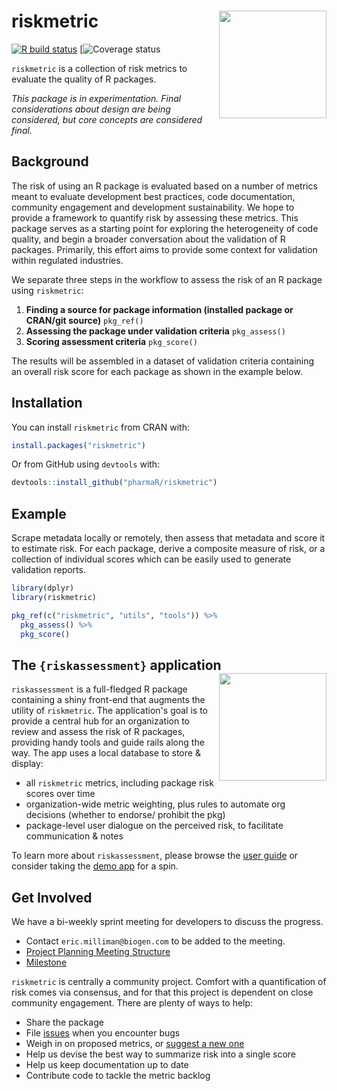 # riskmetric <a href='https://pharmar.github.io/riskmetric/'><img src="man/figures/hex-riskmetric-aspconfig.png" align="right" height="172" style="float:right; height:172px;"/></a>

[![R build status](https://github.com/pharmaR/riskmetric/workflows/R-CMD-check/badge.svg)](https://github.com/pharmaR/riskmetric/actions?workflow=R-CMD-check)
[![Coverage status](https://app.codecov.io/github/pharmaR/riskmetric?branch=master)
 
`riskmetric` is a collection of risk metrics to evaluate the quality of R
packages.

_This package is in experimentation. Final considerations about design are being
considered, but core concepts are considered final._

## Background

The risk of using an R package is evaluated based on a number of metrics meant
to evaluate development best practices, code documentation, community engagement
and development sustainability. We hope to provide a framework to quantify risk
by assessing these metrics. This package serves as a starting point for
exploring the heterogeneity of code quality, and begin a broader conversation
about the validation of R packages. Primarily, this effort aims to provide some
context for validation within regulated industries.

We separate three steps in the workflow to assess the risk of an R package using `riskmetric`:

1. **Finding a source for package information (installed package or CRAN/git source)** `pkg_ref()`
1. **Assessing the package under validation criteria** `pkg_assess()`
1. **Scoring assessment criteria** `pkg_score()`

The results will be assembled in a dataset of validation criteria containing an
overall risk score for each package as shown in the example below.

## Installation

You can install `riskmetric`  from CRAN with:

```r
install.packages("riskmetric")
```

Or from GitHub using `devtools` with:

```r
devtools::install_github("pharmaR/riskmetric")
```

## Example

Scrape metadata locally or remotely, then assess that metadata and score it to
estimate risk. For each package, derive a composite measure of risk, or a
collection of individual scores which can be easily used to generate validation
reports.

```r
library(dplyr)
library(riskmetric)

pkg_ref(c("riskmetric", "utils", "tools")) %>%
  pkg_assess() %>%
  pkg_score()
```

## The `{riskassessment}` application <a href='https://pharmar.github.io/riskassessment/'><img src="man/figures/hex-riskassessment-aspconfig.png" align="right" height="172" style="float:right; height:172px;"/></a>

`riskassessment` is a full-fledged R package containing a shiny front-end that
augments the utility of `riskmetric`. The application's goal is to provide a 
central hub for an organization to review and assess the risk of R packages,
providing handy tools and guide rails along the way. The app uses a local
database to store & display:

* all `riskmetric` metrics, including package risk scores over time
* organization-wide metric weighting, plus rules to automate org decisions
(whether to endorse/ prohibit the pkg)
* package-level user dialogue on the perceived risk, to facilitate communication
& notes

To learn more about `riskassessment`, please browse the [user guide](https://pharmar.github.io/riskassessment/) or consider
taking the [demo app](https://rinpharma.shinyapps.io/risk_assessment) for a spin.

## Get Involved

We have a bi-weekly sprint meeting for developers to discuss the progress.

* Contact `eric.milliman@biogen.com` to be added to the meeting.
* [Project Planning Meeting Structure](https://github.com/pharmaR/riskmetric/issues/57) 
* [Milestone](https://github.com/pharmaR/riskmetric/milestones)

`riskmetric` is centrally a community project. Comfort with a quantification of
risk comes via consensus, and for that this project is dependent on close
community engagement. There are plenty of ways to help:

- Share the package
- File [issues](https://github.com/pharmaR/riskmetric/issues) when you encounter bugs
- Weigh in on proposed metrics, or [suggest a new one](https://github.com/pharmaR/riskmetric/issues/new?labels=Metric%20Proposal)
- Help us devise the best way to summarize risk into a single score
- Help us keep documentation up to date
- Contribute code to tackle the metric backlog

